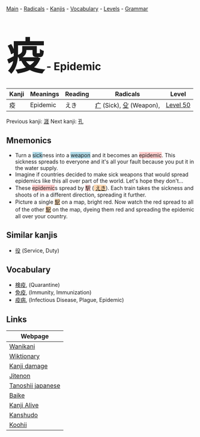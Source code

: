<style> bigfont {font-size: 100px}</style>
[Main](../index.md) -
[Radicals](../radicals.md) -
[Kanjis](../kanjis.md) -
[Vocabulary](../vocabulary.md) -
[Levels](../levels.md) -
[Grammar](../grammar.md)
# <bigfont> 疫</bigfont> - Epidemic 

| Kanji | Meanings | Reading | Radicals | Level |
| --- | --- | --- | --- | --- |
| 疫 | Epidemic | えき | [疒](../radicals/疒.md) (Sick), [殳](../radicals/殳.md) (Weapon),  | [Level 50](../levels/wk_level50.md) |

Previous kanji: [涯](涯.md) Next kanji: [孔](孔.md) 

## Mnemonics
 * Turn a <span style="background-color:#ADD8E6"> sick</span>ness into a <span style="background-color:#ADD8E6"> weapon</span> and it becomes an <span style="background-color:#ffcccb"> epidemic</span>. This sickness spreads to everyone and it's all your fault because you put it in the water supply.
* Imagine if countries decided to make sick weapons that would spread epidemics like this all over part of the world. Let's hope they don't...
* These <span style="background-color:#ffcccb"> epidemic</span>s spread by <span style="background-color:#ffcccb"> 駅</span> (<span style="background-color:#fed8b1"> [えき](https://jisho.org/search/えき)</span>). Each train takes the sickness and shoots of in a different direction, spreading it further.
* Picture a single <span style="background-color:#fed8b1"> [駅](https://jisho.org/search/駅)</span> on a map, bright red. Now watch the red spread to all of the other <span style="background-color:#fed8b1"> [駅](https://jisho.org/search/駅)</span> on the map, dyeing them red and spreading the epidemic all over your country.


## Similar kanjis
 * [役](役.md) (Service, Duty)


## Vocabulary
 * [検疫](../vocabulary/疫.md), (Quarantine)
* [免疫](../vocabulary/疫.md), (Immunity, Immunization)
* [疫病](../vocabulary/疫.md), (Infectious Disease, Plague, Epidemic)



## Links 

| Webpage |
| --- |
| [Wanikani          ](https://www.wanikani.com/kanji/疫) |
| [Wiktionary        ](https://en.wiktionary.org/wiki/疫) |
| [Kanji damage      ](http://www.kanjidamage.com/kanji/search?utf8=✓&q=疫) |
| [Jitenon           ](https://jitenon.com/kanji/疫) |
| [Tanoshii japanese ](https://www.tanoshiijapanese.com/dictionary/kanji.cfm?k=疫) |
| [Baike             ](https://baike.baidu.com/item/疫) |
| [Kanji Alive       ](https://app.kanjialive.com/疫) |
| [Kanshudo          ](https://www.kanshudo.com/searchmn?q=疫) |
| [Koohii            ](https://kanji.koohii.com/study/kanji/疫) |
